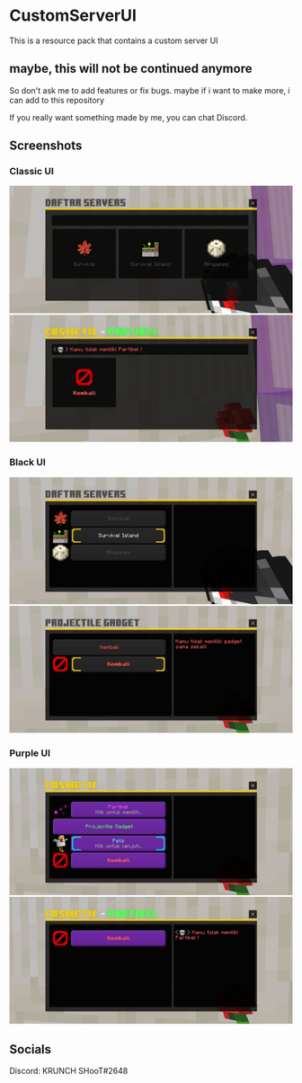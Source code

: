 # CustomServerUI
This is a resource pack that contains a custom server UI

## maybe, this will not be continued anymore
So don't ask me to add features or fix bugs. maybe if i want to make more, i can add to this repository 

If you really want something made by me, you can chat Discord.

## Screenshots
###  Classic UI
<img src="assets/Classic1.jpg">
<img src="assets/Classic2.jpg">

###  Black UI
<img src="assets/Black1.jpg">
<img src="assets/Black2.jpg">

###  Purple UI
<img src="assets/Purple1.jpg">
<img src="assets/Purple2.jpg">

## Socials
Discord: KRUNCH SHooT#2648
